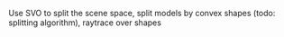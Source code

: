 

Use SVO to split the scene space, split models by convex shapes (todo: splitting algorithm), raytrace over shapes